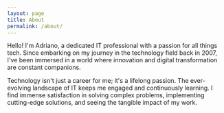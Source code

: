 ```yaml
---
layout: page
title: About
permalink: /about/
---
```


Hello! I'm Adriano, a dedicated IT professional with a passion for all things tech. Since embarking on my journey in the technology field back in 2007, I've been immersed in a world where innovation and digital transformation are constant companions.

Technology isn't just a career for me; it's a lifelong passion. The ever-evolving landscape of IT keeps me engaged and continuously learning. I find immense satisfaction in solving complex problems, implementing cutting-edge solutions, and seeing the tangible impact of my work.